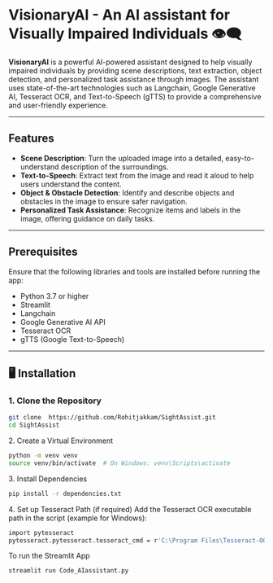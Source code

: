 # VisionaryAI - An AI assistant for Visually Impaired Individuals 👁‍🗨

**VisionaryAI** is a powerful AI-powered assistant designed to help visually impaired individuals by providing scene descriptions, text extraction, object detection, and personalized task assistance through images. The assistant uses state-of-the-art technologies such as Langchain, Google Generative AI, Tesseract OCR, and Text-to-Speech (gTTS) to provide a comprehensive and user-friendly experience.

---

## Features

- **Scene Description**: Turn the uploaded image into a detailed, easy-to-understand description of the surroundings.
- **Text-to-Speech**: Extract text from the image and read it aloud to help users understand the content.
- **Object & Obstacle Detection**: Identify and describe objects and obstacles in the image to ensure safer navigation.
- **Personalized Task Assistance**: Recognize items and labels in the image, offering guidance on daily tasks.

---

## Prerequisites

Ensure that the following libraries and tools are installed before running the app:

- Python 3.7 or higher
- Streamlit
- Langchain
- Google Generative AI API
- Tesseract OCR
- gTTS (Google Text-to-Speech)

---

## 🖥️ Installation  

### 1️. Clone the Repository  
```bash  
git clone  https://github.com/Rohitjakkam/SightAssist.git
cd SightAssist
```
2️. Create a Virtual Environment
```bash
python -m venv venv  
source venv/bin/activate  # On Windows: venv\Scripts\activate
```
3️. Install Dependencies
```bash
pip install -r dependencies.txt  
```
4️. Set up Tesseract Path (if required)
Add the Tesseract OCR executable path in the script (example for Windows):
```bash
import pytesseract  
pytesseract.pytesseract.tesseract_cmd = r'C:\Program Files\Tesseract-OCR\tesseract.exe'
```

To run the Streamlit App
```bash
streamlit run Code_AIassistant.py
```

